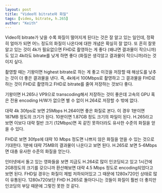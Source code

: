 ```yaml
---
layout: post
title: "Video의 bitrate와 화질"
tags: [video, bitrate, h.265]
author: "Keith"
---
```


Video의 bitrate가 낮을 수록 화질이 떨어지게 된다는 것은 잘 알고 있는 일인데, 정확히 얼마가 되면 어느 정도의 화질이 나온다에 대한 개념은 확실히 잘 없다. 또 흔히 잘못 알고 있는 것이 4k가 필요없으면 FHD로 촬영하는 게 좋다 (왜냐면 결과물이 작으니까)도 있고 4k라도 bitrate를 낮게 하면 좋다 (화질은 생각않고 결과물이 작으니까)라는 것이지 싶다.

촬영할 때는 기왕이면 highest bitrate로 하는 게 좋고 이것을 저장할 때 해상도를 낮추는 것이 더 좋은 결과물을 낸다. 즉, 4k에서 100Mbps로 촬영하고 그 결과물을 FHD로 하는 것이 FHD로 촬영하고 FHD로 bitrate를 줄여 저장하는 것보다 좋다.

기왕이면 H.265나 VP9으로 transcoding해서 저장하는 것이 좋은데 고속의 GPU 혹은 전용 encoding H/W가 없으면 별 수 없이 H.264로 저장할 수 밖에 없다.

대략 4k 30fps로 보면 25Mbps H.264이면 좋은 화질로 본다. 이 경우 1분이면 187MB 정도의 크기가 된다. 10분이면 1.87GB 정도 크기의 파일이 된다. H.265라고 보면 이보다 대략 절반 크기 (12Mbps)면 꼭 같진 못하더라도 유사한 수준의 화질을 얻을 수 있다.

FHD로 보면 30fps에 대략 10 Mbps 정도면 나쁘지 않은 화질을 얻을 수 있는 것으로 기대한다. 1분에 대략 75MB의 결과물이 나온다고 보면 된다. H.265로 보면 5-6Mbps면 대충 유사한 수준의 화질을 얻는다. 

인터넷에서 돌고 있는 영화들을 보면 지금도 H.264로 많이 인코딩되고 있고 1시간에 2GB정도의 크기를 갖으니까 환산해보면 대략 4.5 Mbps 정도로 encoding되었다고 보면 된다. FHD일 경우는 화질이 제법 저하되어있고 그 때문에 1280x720인 상태로 많이 유통된다. 1280x720보단 FHD H.265로 돌아다니는 것들이 화질이 훨씬 더 좋지만 인코딩의 부담 때문에 그렇진 못한 것 같다.


